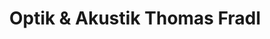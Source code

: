 ---
title: "Optik & Akustik Thomas Fradl"
url: /aulendorf/optik-und-akustik-thomas-fradl/
shop: Optiker
---